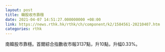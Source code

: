 ```yaml
---
layout: post
title: 韓股收市靠穩
date: 2021-04-07 14:51:27.000000000 +08:00
link: https://news.rthk.hk/rthk/ch/component/k2/1584561-20210407.htm
categories: rthk
---
```


南韓股市靠穩。首爾綜合指數收市報3137點，升10點，升幅0.33%。
